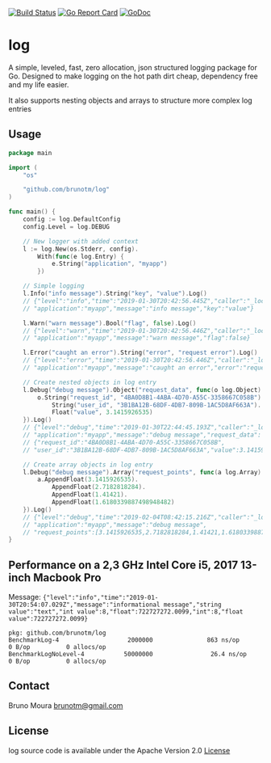 [![Build Status](https://travis-ci.org/brunotm/log.svg?branch=master)](https://travis-ci.org/brunotm/log)
[![Go Report Card](https://goreportcard.com/badge/github.com/brunotm/log)](https://goreportcard.com/report/github.com/brunotm/log)
[![GoDoc](https://godoc.org/github.com/brunotm/log?status.svg)](https://godoc.org/github.com/brunotm/log)


# log

A simple, leveled, fast, zero allocation, json structured logging package for Go.
Designed to make logging on the hot path dirt cheap, dependency free and my life easier.

It also supports nesting objects and arrays to structure more complex log entries

## Usage
```go
package main

import (
	"os"

	"github.com/brunotm/log"
)

func main() {
	config := log.DefaultConfig
	config.Level = log.DEBUG

	// New logger with added context
	l := log.New(os.Stderr, config).
		With(func(e log.Entry) {
			e.String("application", "myapp")
		})

	// Simple logging
	l.Info("info message").String("key", "value").Log()
	// {"level":"info","time":"2019-01-30T20:42:56.445Z","caller":"_local/main.go:21",
	// "application":"myapp","message":"info message","key":"value"}

	l.Warn("warn message").Bool("flag", false).Log()
	// {"level":"warn","time":"2019-01-30T20:42:56.446Z","caller":"_local/main.go:24",
	// "application":"myapp","message":"warn message","flag":false}

	l.Error("caught an error").String("error", "request error").Log()
	// {"level":"error","time":"2019-01-30T20:42:56.446Z","caller":"_local/main.go:27",
	// "application":"myapp","message":"caught an error","error":"request error"}

	// Create nested objects in log entry
	l.Debug("debug message").Object("request_data", func(o log.Object) {
		o.String("request_id", "4BA0D8B1-4ABA-4D70-A55C-3358667C058B").
			String("user_id", "3B1BA12B-68DF-4DB7-809B-1AC5D8AF663A").
			Float("value", 3.1415926535)
	}).Log()
	// {"level":"debug","time":"2019-01-30T22:44:45.193Z","caller":"_local/main.go:31",
	// "application":"myapp","message":"debug message","request_data":
	// {"request_id":"4BA0D8B1-4ABA-4D70-A55C-3358667C058B",
	// "user_id":"3B1BA12B-68DF-4DB7-809B-1AC5D8AF663A","value":3.1415926535}}

	// Create array objects in log entry
	l.Debug("debug message").Array("request_points", func(a log.Array) {
		a.AppendFloat(3.1415926535).
			AppendFloat(2.7182818284).
			AppendFloat(1.41421).
			AppendFloat(1.6180339887498948482)
	}).Log()
	// {"level":"debug","time":"2019-02-04T08:42:15.216Z","caller":"_local/main.go:44",
	// "application":"myapp","message":"debug message",
	// "request_points":[3.1415926535,2.7182818284,1.41421,1.618033988749895]}
}
```

## Performance on a 2,3 GHz Intel Core i5, 2017 13-inch Macbook Pro
Message: `{"level":"info","time":"2019-01-30T20:54:07.029Z","message":"informational message","string value":"text","int value":8,"float":722727272.0099,"int":8,"float value":722727272.0099}`

```
pkg: github.com/brunotm/log
BenchmarkLog-4                   2000000               863 ns/op               0 B/op          0 allocs/op
BenchmarkLogNoLevel-4           50000000                26.4 ns/op             0 B/op          0 allocs/op
```

## Contact
Bruno Moura [brunotm@gmail.com](mailto:brunotm@gmail.com)

## License
log source code is available under the Apache Version 2.0 [License](/LICENSE)